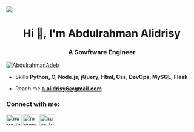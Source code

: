 <div align="left">
   <img src="https://visitor-badge.laobi.icu/badge?page_id=alidrisy.alidrisy&"  />
</div>
<h1 align="center">Hi 👋, I'm Abdulrahman Alidrisy </h1>
<h3 align="center"> A Sowftware Engineer</h3>

<p align="left"> <a href="https://twitter.com/AbdulrahmanAdeb" target="blank"><img src="https://img.shields.io/twitter/follow/AbdulrahmanAdeb?logo=twitter&style=for-the-badge" alt="AbdulrahmanAdeb" /></a> </p>

- Skills **Python, C, Node.js, jQuery, Html, Css, DevOps, MySQL, Flask**

-  Reach me **a.alidrisy6@gmail.com**

  
<h3 align="left">Connect with me:</h3>
<p align="left">
<a href="https://twitter.com/AbdulrahmanAdeb" target="blank"><img align="center" src="https://raw.githubusercontent.com/rahuldkjain/github-profile-readme-generator/master/src/images/icons/Social/twitter.svg" alt="nuux_tv" height="30" width="40" /></a>
<a href="https://www.linkedin.com/in/abdulrahman-alidrisy-7940b8271" target="blank"><img align="center" src="https://raw.githubusercontent.com/rahuldkjain/github-profile-readme-generator/master/src/images/icons/Social/linked-in-alt.svg" alt="mounssif-bouhlaoui-25934570x" height="30" width="40" /></a>
<a href="https://instagram.com/al.idr.isy" target="blank"><img align="center" src="https://raw.githubusercontent.com/rahuldkjain/github-profile-readme-generator/master/src/images/icons/Social/instagram.svg" alt="nuux_tv" height="30" width="40" /></a>
